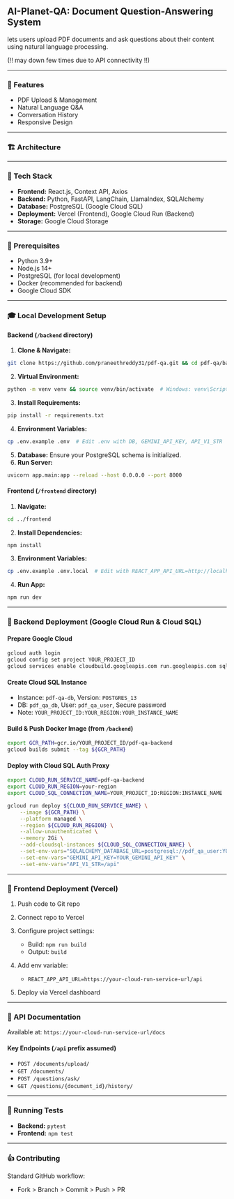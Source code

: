 ## AI-Planet-QA: Document Question-Answering System

 lets users upload PDF documents and ask questions about their content using natural language processing.

(!! may down few times due to API connectivity !!)

---

### 🌟 Features

* PDF Upload & Management
* Natural Language Q\&A
* Conversation History
* Responsive Design

---

### 🏗️ Architecture

---

### 🔧 Tech Stack

* **Frontend:** React.js, Context API, Axios
* **Backend:** Python, FastAPI, LangChain, LlamaIndex, SQLAlchemy
* **Database:** PostgreSQL (Google Cloud SQL)
* **Deployment:** Vercel (Frontend), Google Cloud Run (Backend)
* **Storage:** Google Cloud Storage

---

### 🚀 Prerequisites

* Python 3.9+
* Node.js 14+
* PostgreSQL (for local development)
* Docker (recommended for backend)
* Google Cloud SDK

---

### 🎓 Local Development Setup

#### Backend (`/backend` directory)

1. **Clone & Navigate:**

```bash
git clone https://github.com/praneethreddy31/pdf-qa.git && cd pdf-qa/backend
```

2. **Virtual Environment:**

```bash
python -m venv venv && source venv/bin/activate  # Windows: venv\Scripts\activate
```

3. **Install Requirements:**

```bash
pip install -r requirements.txt
```

4. **Environment Variables:**

```bash
cp .env.example .env  # Edit .env with DB, GEMINI_API_KEY, API_V1_STR
```

5. **Database:** Ensure your PostgreSQL schema is initialized.
6. **Run Server:**

```bash
uvicorn app.main:app --reload --host 0.0.0.0 --port 8000
```

#### Frontend (`/frontend` directory)

1. **Navigate:**

```bash
cd ../frontend
```

2. **Install Dependencies:**

```bash
npm install
```

3. **Environment Variables:**

```bash
cp .env.example .env.local  # Edit with REACT_APP_API_URL=http://localhost:8000/api
```

4. **Run App:**

```bash
npm run dev
```

---

### 🚧 Backend Deployment (Google Cloud Run & Cloud SQL)

#### Prepare Google Cloud

```bash
gcloud auth login
gcloud config set project YOUR_PROJECT_ID
gcloud services enable cloudbuild.googleapis.com run.googleapis.com sqladmin.googleapis.com containerregistry.googleapis.com
```

#### Create Cloud SQL Instance

* Instance: `pdf-qa-db`, Version: `POSTGRES_13`
* DB: `pdf_qa_db`, User: `pdf_qa_user`, Secure password
* Note: `YOUR_PROJECT_ID:YOUR_REGION:YOUR_INSTANCE_NAME`

#### Build & Push Docker Image (from `/backend`)

```bash
export GCR_PATH=gcr.io/YOUR_PROJECT_ID/pdf-qa-backend
gcloud builds submit --tag ${GCR_PATH}
```

#### Deploy with Cloud SQL Auth Proxy

```bash
export CLOUD_RUN_SERVICE_NAME=pdf-qa-backend
export CLOUD_RUN_REGION=your-region
export CLOUD_SQL_CONNECTION_NAME=YOUR_PROJECT_ID:REGION:INSTANCE_NAME

gcloud run deploy ${CLOUD_RUN_SERVICE_NAME} \
    --image ${GCR_PATH} \
    --platform managed \
    --region ${CLOUD_RUN_REGION} \
    --allow-unauthenticated \
    --memory 2Gi \
    --add-cloudsql-instances ${CLOUD_SQL_CONNECTION_NAME} \
    --set-env-vars="SQLALCHEMY_DATABASE_URL=postgresql://pdf_qa_user:YOUR_SECURE_PASSWORD@localhost/pdf_qa_db?host=/cloudsql/${CLOUD_SQL_CONNECTION_NAME}" \
    --set-env-vars="GEMINI_API_KEY=YOUR_GEMINI_API_KEY" \
    --set-env-vars="API_V1_STR=/api"
```

---

### 📁 Frontend Deployment (Vercel)

1. Push code to Git repo
2. Connect repo to Vercel
3. Configure project settings:

   * Build: `npm run build`
   * Output: `build`
4. Add env variable:

   * `REACT_APP_API_URL=https://your-cloud-run-service-url/api`
5. Deploy via Vercel dashboard

---

### 📃 API Documentation

Available at: `https://your-cloud-run-service-url/docs`

#### Key Endpoints (`/api` prefix assumed)

* `POST /documents/upload/`
* `GET /documents/`
* `POST /questions/ask/`
* `GET /questions/{document_id}/history/`

---

### 🔧 Running Tests

* **Backend:** `pytest`
* **Frontend:** `npm test`

---

### 👍 Contributing

Standard GitHub workflow:

* Fork > Branch > Commit > Push > PR

